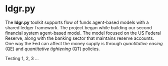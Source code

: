 # ldgr.py
The <b>ldgr.py</b> toolkit supports flow of funds agent-based models with a shared ledger framework.  The project began while building our second financial system agent-based model.  The model focused on the US Federal Reserve, along with the banking sector that maintains reserve accounts.  One way the Fed can affect the money supply is through <i>quantitative easing</i> (QE) and <i>quantitative tightening</i> (QT) policies.

Testing 1, 2, 3 ...
